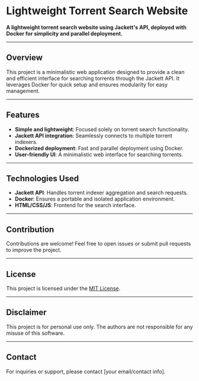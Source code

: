 # Lightweight Torrent Search Website

**A lightweight torrent search website using Jackett's API, deployed with Docker for simplicity and parallel deployment.**

---

## Overview

This project is a minimalistic web application designed to provide a clean and efficient interface for searching torrents through the Jackett API. It leverages Docker for quick setup and ensures modularity for easy management.

---

## Features

- **Simple and lightweight**: Focused solely on torrent search functionality.
- **Jackett API integration**: Seamlessly connects to multiple torrent indexers.
- **Dockerized deployment**: Fast and parallel deployment using Docker.
- **User-friendly UI**: A minimalistic web interface for searching torrents.

---

## Technologies Used

- **Jackett API**: Handles torrent indexer aggregation and search requests.
- **Docker**: Ensures a portable and isolated application environment.
- **HTML/CSS/JS**: Frontend for the search interface.

---



## Contribution

Contributions are welcome! Feel free to open issues or submit pull requests to improve the project.

---

## License

This project is licensed under the [MIT License](LICENSE).

---

## Disclaimer

This project is for personal use only. The authors are not responsible for any misuse of this software.

---

## Contact

For inquiries or support, please contact [your email/contact info].

